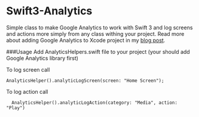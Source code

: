 # Swift3-Analytics

Simple class to make Google Analytics to work with Swift 3 and log screens and actions more simply from any class withing your project. 
Read more about adding Google Analytics to Xcode project in my [blog post](https://iwanttowriteanapp.wordpress.com/2016/12/30/google-analytics-for-swift3-simplified). 

###Usage
Add AnalyticsHelpers.swift file to your project (your should add Google Analytics library first)

To log screen call
 
 ```
 AnalyticsHelper().analyticLogScreen(screen: "Home Screen");
 ```
 
To log action call

  ```
	AnalyticsHelper().analyticLogAction(category: "Media", action: "Play")
